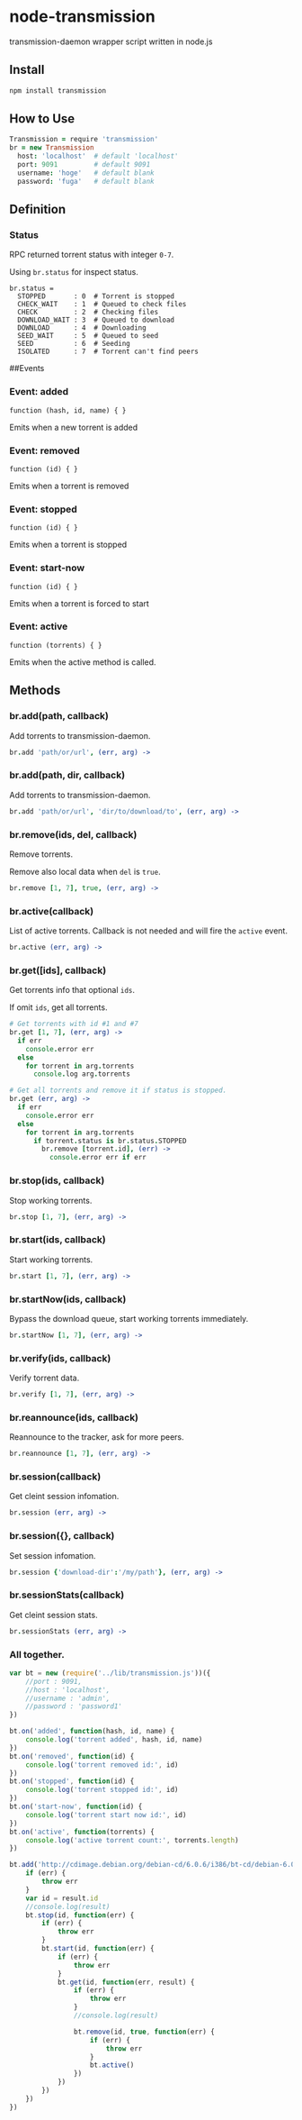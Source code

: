 # node-transmission

transmission-daemon wrapper script written in node.js

## Install

```sh
npm install transmission
```

## How to Use

```coffee
Transmission = require 'transmission'
br = new Transmission
  host: 'localhost'  # default 'localhost'
  port: 9091         # default 9091
  username: 'hoge'   # default blank
  password: 'fuga'   # default blank
```

## Definition

### Status

RPC returned torrent status with integer `0-7`.

Using `br.status` for inspect status.

```
br.status =
  STOPPED       : 0  # Torrent is stopped
  CHECK_WAIT    : 1  # Queued to check files
  CHECK         : 2  # Checking files
  DOWNLOAD_WAIT : 3  # Queued to download
  DOWNLOAD      : 4  # Downloading
  SEED_WAIT     : 5  # Queued to seed
  SEED          : 6  # Seeding
  ISOLATED      : 7  # Torrent can't find peers
```
##Events

### Event: added ###

`function (hash, id, name) { }`

Emits when a new torrent is added
### Event: removed ###

`function (id) { }`

Emits when a torrent is removed
### Event: stopped ###

`function (id) { }`

Emits when a torrent is stopped
### Event: start-now ###

`function (id) { }`

Emits when a torrent is forced to start
### Event: active ###

`function (torrents) { }`

Emits when the active method is called.


## Methods

### br.add(path, callback)

Add torrents to transmission-daemon.

```coffee
br.add 'path/or/url', (err, arg) ->
```
### br.add(path, dir, callback)

Add torrents to transmission-daemon.

```coffee
br.add 'path/or/url', 'dir/to/download/to', (err, arg) ->
```

### br.remove(ids, del, callback)

Remove torrents.

Remove also local data when `del` is `true`.

```coffee
br.remove [1, 7], true, (err, arg) ->
```

### br.active(callback)

List of active torrents. Callback is not needed and will fire the `active` event.

```coffee
br.active (err, arg) ->
```

### br.get([ids], callback)

Get torrents info that optional `ids`.

If omit `ids`, get all torrents.

```coffee
# Get torrents with id #1 and #7
br.get [1, 7], (err, arg) ->
  if err
    console.error err
  else
    for torrent in arg.torrents
      console.log arg.torrents

# Get all torrents and remove it if status is stopped.
br.get (err, arg) ->
  if err
    console.error err
  else
    for torrent in arg.torrents
      if torrent.status is br.status.STOPPED
        br.remove [torrent.id], (err) ->
          console.error err if err
```

### br.stop(ids, callback)

Stop working torrents.

```coffee
br.stop [1, 7], (err, arg) ->
```

### br.start(ids, callback)

Start working torrents.

```coffee
br.start [1, 7], (err, arg) ->
```

### br.startNow(ids, callback)

Bypass the download queue, start working torrents immediately.

```coffee
br.startNow [1, 7], (err, arg) ->
```

### br.verify(ids, callback)

Verify torrent data.

```coffee
br.verify [1, 7], (err, arg) ->
```

### br.reannounce(ids, callback)

Reannounce to the tracker, ask for more peers.

```coffee
br.reannounce [1, 7], (err, arg) ->
```

### br.session(callback)

Get cleint session infomation.

```coffee
br.session (err, arg) ->
```

### br.session({}, callback)

Set session infomation.

```coffee
br.session {'download-dir':'/my/path'}, (err, arg) ->
```

### br.sessionStats(callback)

Get cleint session stats.

```coffee
br.sessionStats (err, arg) ->
```

### All together.

```js
var bt = new (require('../lib/transmission.js'))({
	//port : 9091,
	//host : 'localhost',
	//username : 'admin',
	//password : 'password1'
})

bt.on('added', function(hash, id, name) {
	console.log('torrent added', hash, id, name)
})
bt.on('removed', function(id) {
	console.log('torrent removed id:', id)
})
bt.on('stopped', function(id) {
	console.log('torrent stopped id:', id)
})
bt.on('start-now', function(id) {
	console.log('torrent start now id:', id)
})
bt.on('active', function(torrents) {
	console.log('active torrent count:', torrents.length)
})

bt.add('http://cdimage.debian.org/debian-cd/6.0.6/i386/bt-cd/debian-6.0.6-i386-netinst.iso.torrent', function(err, result) {
	if (err) {
		throw err
	}
	var id = result.id
	//console.log(result)
	bt.stop(id, function(err) {
		if (err) {
			throw err
		}
		bt.start(id, function(err) {
			if (err) {
				throw err
			}
			bt.get(id, function(err, result) {
				if (err) {
					throw err
				}
				//console.log(result)

				bt.remove(id, true, function(err) {
					if (err) {
						throw err
					}
					bt.active()
				})
			})
		})
	})
})
```


